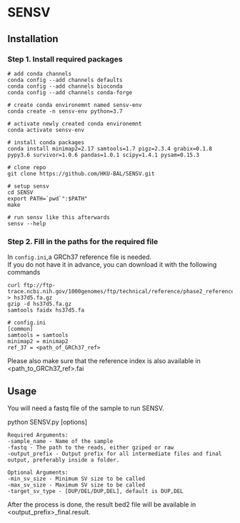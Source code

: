 # SENSV

## Installation

### Step 1. Install required packages
```
# add conda channels
conda config --add channels defaults
conda config --add channels bioconda
conda config --add channels conda-forge

# create conda environemnt named sensv-env
conda create -n sensv-env python=3.7

# activate newly created conda environemnt
conda activate sensv-env

# install conda packages
conda install minimap2=2.17 samtools=1.7 pigz=2.3.4 grabix=0.1.8 pypy3.6 survivor=1.0.6 pandas=1.0.1 scipy=1.4.1 pysam=0.15.3

# clone repo
git clone https://github.com/HKU-BAL/SENSV.git

# setup sensv
cd SENSV
export PATH=`pwd`":$PATH"
make

# run sensv like this afterwards
sensv --help
```

### Step 2. Fill in the paths for the required file

In `config.ini`,a GRCh37 reference file is needed. \
If you do not have it in advance, you can download it with the following commands
```
curl ftp://ftp-trace.ncbi.nih.gov/1000genomes/ftp/technical/reference/phase2_reference_assembly_sequence/hs37d5.fa.gz > hs37d5.fa.gz
gzip -d hs37d5.fa.gz
samtools faidx hs37d5.fa
```
```
# config.ini
[common]
samtools = samtools
minimap2 = minimap2
ref_37 = <path_of_GRCh37_ref>
```
Please also make sure that the reference index is also available in <path_to_GRCh37_ref>.fai

## Usage

You will need a fastq file of the sample to run SENSV.

python SENSV.py [options]

```
Required Arguments:
-sample_name - Name of the sample
-fastq - The path to the reads, either gziped or raw
-output_prefix - Output prefix for all intermediate files and final output, preferably inside a folder.

Optional Arguments:
-min_sv_size - Minimum SV size to be called
-max_sv_size - Maximum SV size to be called
-target_sv_type - [DUP/DEL/DUP,DEL], default is DUP,DEL
```

After the process is done, the result bed2 file will be available in <output_prefix>_final.result.
